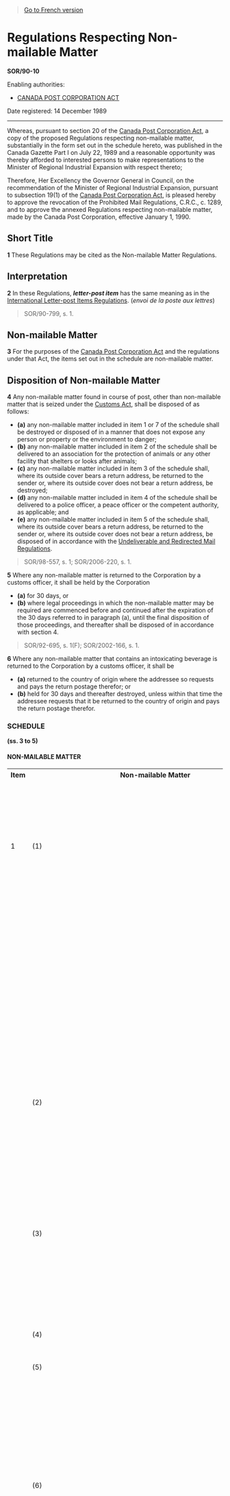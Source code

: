 > [Go to French version](/fr/Règlements/Décrets,%20ordonnances%20et%20règlements%20statutaires/90/10.md)

# Regulations Respecting Non-mailable Matter

**SOR/90-10**

Enabling authorities: 
- [CANADA POST CORPORATION ACT](/en/Acts/Revised%20Statutes%20of%20Canada/C/C-10.md)

Date registered: 14 December 1989

----------

Whereas, pursuant to section 20 of the [Canada Post Corporation Act](/en/Acts/Revised%20Statutes%20of%20Canada/C/C-10.md), a copy of the proposed Regulations respecting non-mailable matter, substantially in the form set out in the schedule hereto, was published in the Canada Gazette Part I on July 22, 1989 and a reasonable opportunity was thereby afforded to interested persons to make representations to the Minister of Regional Industrial Expansion with respect thereto;

Therefore, Her Excellency the Governor General in Council, on the recommendation of the Minister of Regional Industrial Expansion, pursuant to subsection 19(1) of the [Canada Post Corporation Act](/en/Acts/Revised%20Statutes%20of%20Canada/C/C-10.md), is pleased hereby to approve the revocation of the Prohibited Mail Regulations, C.R.C., c. 1289, and to approve the annexed Regulations respecting non-mailable matter, made by the Canada Post Corporation, effective January 1, 1990.




## Short Title


**1** These Regulations may be cited as the Non-mailable Matter Regulations.




## Interpretation


**2** In these Regulations, ***letter-post item*** has the same meaning as in the [International Letter-post Items Regulations](/en/Regulations/Statutory%20Orders%20and%20Regulations/83/807.md). (*envoi de la poste aux lettres*)
> SOR/90-799, s. 1.





## Non-mailable Matter


**3** For the purposes of the [Canada Post Corporation Act](/en/Acts/Revised%20Statutes%20of%20Canada/C/C-10.md) and the regulations under that Act, the items set out in the schedule are non-mailable matter.




## Disposition of Non-mailable Matter


**4** Any non-mailable matter found in course of post, other than non-mailable matter that is seized under the [Customs Act](/en/Acts/Statutes%20of%20Canada/1985/c.%201%20(2nd%20Supp.).md), shall be disposed of as follows:
- **(a)** any non-mailable matter included in item 1 or 7 of the schedule shall be destroyed or disposed of in a manner that does not expose any person or property or the environment to danger;
- **(b)** any non-mailable matter included in item 2 of the schedule shall be delivered to an association for the protection of animals or any other facility that shelters or looks after animals;
- **(c)** any non-mailable matter included in item 3 of the schedule shall, where its outside cover bears a return address, be returned to the sender or, where its outside cover does not bear a return address, be destroyed;
- **(d)** any non-mailable matter included in item 4 of the schedule shall be delivered to a police officer, a peace officer or the competent authority, as applicable; and
- **(e)** any non-mailable matter included in item 5 of the schedule shall, where its outside cover bears a return address, be returned to the sender or, where its outside cover does not bear a return address, be disposed of in accordance with the [Undeliverable and Redirected Mail Regulations](/en/Regulations/Consolidated%20Regulations%20of%20Canada/1201-1300/C.R.C.,%20c.%201298.md).
> SOR/98-557, s. 1; SOR/2006-220, s. 1.




**5** Where any non-mailable matter is returned to the Corporation by a customs officer, it shall be held by the Corporation
- **(a)** for 30 days, or
- **(b)** where legal proceedings in which the non-mailable matter may be required are commenced before and continued after the expiration of the 30 days referred to in paragraph (a), until the final disposition of those proceedings,
and thereafter shall be disposed of in accordance with section 4.
> SOR/92-695, s. 1(F); SOR/2002-166, s. 1.




**6** Where any non-mailable matter that contains an intoxicating beverage is returned to the Corporation by a customs officer, it shall be
- **(a)** returned to the country of origin where the addressee so requests and pays the return postage therefor; or
- **(b)** held for 30 days and thereafter destroyed, unless within that time the addressee requests that it be returned to the country of origin and pays the return postage therefor.




### **SCHEDULE** 
**(ss. 3 to 5)**
#### NON-MAILABLE MATTER
<table>
<tr>
<th>Item</th>
<th>Non-mailable Matter</th>
</tr>
<tr>
<td>1</td>
<td>(1)</td>
<td>Dangerous goods as defined in the Transportation of Dangerous Goods Act or the regulations made thereunder, except where, in accordance with that Act and those regulations,</td>
</tr>
<tr>
<td></td>
<td></td>
<td>(a)</td>
<td>the sender of the dangerous goods offers them to the Corporation for transport; and</td>
</tr>
<tr>
<td></td>
<td></td>
<td>(b)</td>
<td>the Corporation is capable of handling and transporting the dangerous goods.</td>
</tr>
<tr>
<td></td>
<td>(2)</td>
<td>Items that, because of the manner in which they are packed, may expose a person to danger or may damage mail or postal equipment.</td>
</tr>
<tr>
<td></td>
<td>(3)</td>
<td>Letter-post items or parcels that contain dangerous or perishable items prohibited by article 15 of the Universal Postal Convention (Bucharest, 2004) and by articles VIII and IX of the Final Protocol of that Convention</td>
</tr>
<tr>
<td></td>
<td>(4)</td>
<td>Items that may soil mail or postal equipment.</td>
</tr>
<tr>
<td></td>
<td>(5)</td>
<td>Items that emit offensive odours.</td>
</tr>
<tr>
<td></td>
<td>(6)</td>
<td>Fish, game, meat, fruit, vegetables, perishable biological substances or other perishable items that are not prepared for posting in accordance with the applicable requirements of the current Canada Postal Guide — Guide des postes du Canada, published by the Corporation.</td>
</tr>
<tr>
<td>2</td>
<td>(1)</td>
<td>Live animals, other than live animals that are accepted for transmission by post pursuant to an agreement with the Corporation or that are referred to in the current Canada Postal Guide — Guide des postes du Canada, published by the Corporation and are prepared for posting in accordance with the applicable requirements set out in that guide.</td>
</tr>
<tr>
<td></td>
<td>(2)</td>
<td>Letter-post items or parcels that contain live animals prohibited by article 15 of the Universal Postal Convention (Bucharest, 2004) and by articles VIII and IX of the Final Protocol of that Convention.</td>
</tr>
<tr>
<td>3</td>
<td>(1)</td>
<td>Items that have on their outside cover</td>
</tr>
<tr>
<td></td>
<td></td>
<td>(a)</td>
<td>anything written or printed or attached thereto, other than the name and address of the addressee and of the sender or endorsements or attachments that are authorized by or under applicable regulations or by the Corporation;</td>
</tr>
<tr>
<td></td>
<td></td>
<td>(b)</td>
<td>on the address side thereof, a stamp of a charity or some other non-postal stamp indicating value;</td>
</tr>
<tr>
<td></td>
<td></td>
<td>(c)</td>
<td>in the space reserved for postage stamps, stamps or stickers of private manufacture;</td>
</tr>
<tr>
<td></td>
<td></td>
<td>(d)</td>
<td>hand-stamped or printed facsimiles of postal cancelling or franking stamps; or</td>
</tr>
<tr>
<td></td>
<td></td>
<td>(e)</td>
<td>successive addresses.</td>
</tr>
<tr>
<td></td>
<td>(2)</td>
<td>Envelopes with windows, unless</td>
</tr>
<tr>
<td></td>
<td></td>
<td>(a)</td>
<td>each window has a transparent covering; and</td>
</tr>
<tr>
<td></td>
<td></td>
<td>(b)</td>
<td>the longest sides of the window through which the address is visible are parallel to the longest sides of the envelope.</td>
</tr>
<tr>
<td></td>
<td>(2.1)</td>
<td>Letter-post items in wholly transparent envelopes, unless</td>
</tr>
<tr>
<td></td>
<td></td>
<td>(a)</td>
<td>the envelopes are constructed in such a way that they can be easily handled while in the course of transmission by post; and</td>
</tr>
<tr>
<td></td>
<td></td>
<td>(b)</td>
<td>a label is securely attached to the outer surface of the envelope and the label has sufficient space to include the name and address of the addressee, the postage and any applicable service instructions.</td>
</tr>
<tr>
<td></td>
<td>(3)</td>
<td>[Repealed, SOR/2002-166, s. 2]</td>
</tr>
<tr>
<td></td>
<td>(4)</td>
<td>Letter-post items and parcels, other than those referred to in subitems 1(3) and 2(2), that contain matter prohibited by article 15 of the Universal Postal Convention (Bucharest, 2004) and by articles VIII and IX of the Final Protocol of that Convention.</td>
</tr>
<tr>
<td>4</td>
<td>Any item transmitted by post in contravention of an Act or a regulation of Canada.</td>
</tr>
<tr>
<td>5</td>
<td>Gold bullion, gold dust and non-manufactured precious metals unless accepted for transmission by post pursuant to an agreement with the Corporation.</td>
</tr>
<tr>
<td>6</td>
<td>At any time during which a notice of interruption of postal services given pursuant to the [Postal Services Interruption Regulations](/en/Regulations/Statutory%20Orders%20and%20Regulations/87/259.md) is in effect, any item that has not been posted that would, but for this item, be mailable matter and that, because of the interruption of postal services, cannot be transmitted by post from or to an area in which the interruption of postal services is in effect.</td>
</tr>
<tr>
<td>7</td>
<td>Replica or inert munitions, as well as other devices that simulate explosive devices or munitions, including replica or inert grenades or other simulated military munitions, whether or not such items are for display purposes.</td>
</tr>
</table>

> SOR/90-799, ss. 2 to 4; SOR/92-695, ss. 2, 3, 4(F); SOR/94-201, ss. 1, 2; SOR/95-309, ss. 1, 2; SOR/98-557, ss. 2, 3; SOR/2000-199, ss. 29, 30; SOR/2002-166, s. 2; SOR/2003-382, ss. 23 to 25; SOR/2006-220, s. 2; SOR/2006-345, s. 4.


